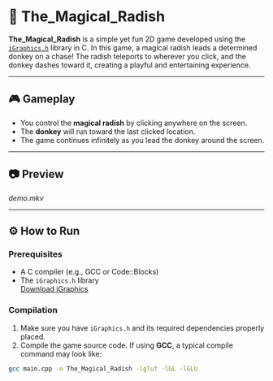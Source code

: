 # 🥕 The_Magical_Radish

**The_Magical_Radish** is a simple yet fun 2D game developed using the [`iGraphics.h`](https://github.com/IUT-ACM/iGraphics) library in C. In this game, a magical radish leads a determined donkey on a chase! The radish teleports to wherever you click, and the donkey dashes toward it, creating a playful and entertaining experience.

---

## 🎮 Gameplay

- You control the **magical radish** by clicking anywhere on the screen.
- The **donkey** will run toward the last clicked location.
- The game continues infinitely as you lead the donkey around the screen.

---

## 📷 Preview

<!-- You can include screenshots or GIFs here -->
*demo.mkv*

---

## ⚙️ How to Run

### Prerequisites
- A C compiler (e.g., GCC or Code::Blocks)
- The `iGraphics.h` library  
  [Download iGraphics](https://github.com/IUT-ACM/iGraphics)

### Compilation

1. Make sure you have `iGraphics.h` and its required dependencies properly placed.
2. Compile the game source code. If using **GCC**, a typical compile command may look like:

```bash
gcc main.cpp -o The_Magical_Radish -lglut -lGL -lGLU
